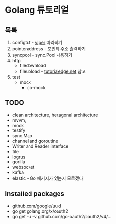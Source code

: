 # Golang 튜토리얼

## 목록
1. configtut - [viper](github.com/spf13/viper, "viper") 따라하기
2. pointeraddress - 포인터 주소 출력하기
3. syncpool - sync.Pool 사용하기
4. http
    - filedownload
    - fileupload - [tutorialedge.net](https://tutorialedge.net/golang/go-file-upload-tutorial/, "tutorial") 참고
5. test
    - mock
      - go-mock
## TODO
- clean architecture, hexagonal architecture
- mvvm, 
- mock
- testify
- sync.Map
- channel and goroutine
- Writer and Reader interface
- file
- logrus
- gorilla
- websocket
- kafka
- elastic - Go 패키지가 있는지 모르겠다


## installed packages
- github.com/google/uuid
- go get golang.org/x/oauth2
- go get -u -v github.com/go-oauth2/oauth2/v4/...
